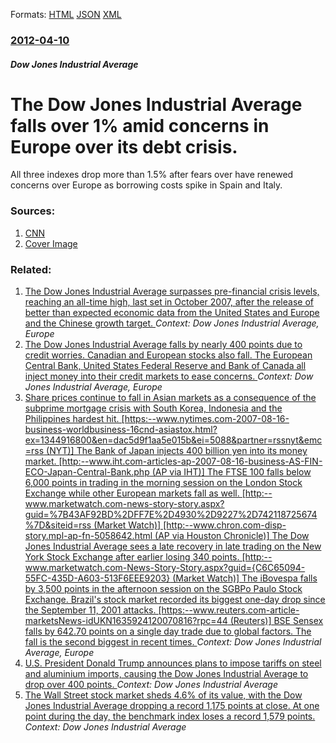
Formats: [HTML](/news/2012/04/10/the-dow-jones-industrial-average-falls-over-1-amid-concerns-in-europe-over-its-debt-crisis.html)  [JSON](/news/2012/04/10/the-dow-jones-industrial-average-falls-over-1-amid-concerns-in-europe-over-its-debt-crisis.json)  [XML](/news/2012/04/10/the-dow-jones-industrial-average-falls-over-1-amid-concerns-in-europe-over-its-debt-crisis.xml)  

### [2012-04-10](/news/2012/04/10/index.md)

##### Dow Jones Industrial Average
# The Dow Jones Industrial Average falls over 1% amid concerns in Europe over its debt crisis. 

All three indexes drop more than 1.5% after fears over have renewed concerns over Europe as borrowing costs spike in Spain and Italy.


### Sources:

1. [CNN](http://money.cnn.com/2012/04/10/markets/stocks/index.htm?hpt=hp_t3)
1. [Cover Image](http://i2.cdn.turner.com/money/2012/04/10/markets/stocks/chart_ws_index_sp500_2012410163317.01.png)

### Related:

1. [The Dow Jones Industrial Average surpasses pre-financial crisis levels, reaching an all-time high, last set in October 2007, after the release of better than expected economic data from the United States and Europe and the Chinese growth target. ](/news/2013/03/5/the-dow-jones-industrial-average-surpasses-pre-financial-crisis-levels-reaching-an-all-time-high-last-set-in-october-2007-after-the-relea.md) _Context: Dow Jones Industrial Average, Europe_
2. [ The Dow Jones Industrial Average falls by nearly 400 points due to credit worries. Canadian and European stocks also fall. The European Central Bank, United States Federal Reserve and Bank of Canada all inject money into their credit markets to ease concerns. ](/news/2007/08/9/the-dow-jones-industrial-average-falls-by-nearly-400-points-due-to-credit-worries-canadian-and-european-stocks-also-fall-the-european-cen.md) _Context: Dow Jones Industrial Average, Europe_
3. [ Share prices continue to fall in Asian markets as a consequence of the subprime mortgage crisis with South Korea, Indonesia and the Philippines hardest hit. [https:--www.nytimes.com-2007-08-16-business-worldbusiness-16cnd-asiastox.html?ex=1344916800&en=dac5d9f1aa5e015b&ei=5088&partner=rssnyt&emc=rss (NYT)] The Bank of Japan injects 400 billion yen into its money market. [http:--www.iht.com-articles-ap-2007-08-16-business-AS-FIN-ECO-Japan-Central-Bank.php (AP via IHT)] The FTSE 100 falls below 6,000 points in trading in the morning session on the London Stock Exchange while other European markets fall as well. [http:--www.marketwatch.com-news-story-story.aspx?guid=%7B43AF92BD%2DFF7E%2D4930%2D9227%2D742118725674%7D&siteid=rss (Market Watch)] [http:--www.chron.com-disp-story.mpl-ap-fn-5058642.html (AP via Houston Chronicle)] The Dow Jones Industrial Average sees a late recovery in late trading on the New York Stock Exchange after earlier losing 340 points. [http:--www.marketwatch.com-News-Story-Story.aspx?guid={C6C65094-55FC-435D-A603-513F6EEE9203} (Market Watch)] The iBovespa falls by 3,500 points in the afternoon session on the SGBPo Paulo Stock Exchange. Brazil's stock market recorded its biggest one-day drop since the September 11, 2001 attacks. [https:--www.reuters.com-article-marketsNews-idUKN1635924120070816?rpc=44 (Reuters)] BSE Sensex falls by 642.70 points on a single day trade due to global factors. The fall is the second biggest in recent times. ](/news/2007/08/16/share-prices-continue-to-fall-in-asian-markets-as-a-consequence-of-the-subprime-mortgage-crisis-with-south-korea-indonesia-and-the-philipp.md) _Context: Dow Jones Industrial Average, Europe_
4. [U.S. President Donald Trump announces plans to impose tariffs on steel and aluminium imports, causing the Dow Jones Industrial Average to drop over 400 points. ](/news/2018/03/1/u-s-president-donald-trump-announces-plans-to-impose-tariffs-on-steel-and-aluminium-imports-causing-the-dow-jones-industrial-average-to-dr.md) _Context: Dow Jones Industrial Average_
5. [The Wall Street stock market sheds 4.6% of its value, with the Dow Jones Industrial Average dropping a record 1,175 points at close. At one point during the day, the benchmark index loses a record 1,579 points. ](/news/2018/02/5/the-wall-street-stock-market-sheds-4-6-of-its-value-with-the-dow-jones-industrial-average-dropping-a-record-1-175-points-at-close-at-one.md) _Context: Dow Jones Industrial Average_
